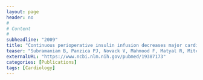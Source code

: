 ```yaml
---
layout: page
header: no
#
# Content
#
subheadline: "2009"
title: "Continuous perioperative insulin infusion decreases major cardiovascular events in patients undergoing vascular surgery: a prospective, randomized trial."
teaser: "Subramaniam B, Panzica PJ, Novack V, Mahmood F, Matyal R, Mitchell JD, Sundar E, Bose R, Pomposelli F, Kersten JR, Talmor DS."
externalURL: "https://www.ncbi.nlm.nih.gov/pubmed/19387173"
categories: [Publications]
tags: [Cardiology]
---
```

